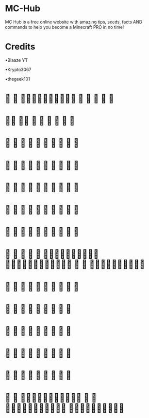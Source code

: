 # MC-Hub
MC Hub is a free online website with amazing tips, seeds, facts AND commands to help you become a Minecraft PRO in no time!

# Credits
•Blaaze YT

•Krypto3067

•thegeek101




#                                                                    

#                                                                             

#                                                                             

#                                                                             

#                                                                             

#                                                                             

#                                                                             

#                                                   

#                                                                                         

#                                                                                          

#                                                                                          

#                                                                                          

#                                                                                          

#                                                       
                                    
